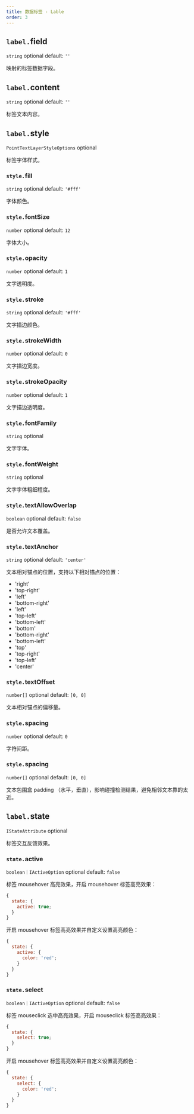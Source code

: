 ```yaml
---
title: 数据标签 - Lable
order: 3
---
```


## `label.`field

`string` optional default: `''`

映射的标签数据字段。

## `label.`content

`string` optional default: `''`

标签文本内容。

## `label.`style

`PointTextLayerStyleOptions` optional

标签字体样式。

### `style.`fill

`string` optional default: `'#fff'`

字体颜色。

### `style.`fontSize

`number` optional default: `12`

字体大小。

### `style.`opacity

`number` optional default: `1`

文字透明度。

### `style.`stroke

`string` optional default: `'#fff'`

文字描边颜色。

### `style.`strokeWidth

`number` optional default: `0`

文字描边宽度。

### `style.`strokeOpacity

`number` optional default: `1`

文字描边透明度。

### `style.`fontFamily

`string` optional

文字字体。

### `style.`fontWeight

`string` optional

文字字体粗细程度。

### `style.`textAllowOverlap

`boolean` optional default: `false`

是否允许文本覆盖。

### `style.`textAnchor

`string` optional default: `'center'`

文本相对锚点的位置，支持以下相对锚点的位置：

- 'right'
- 'top-right'
- 'left'
- 'bottom-right'
- 'left'
- 'top-left'
- 'bottom-left'
- 'bottom'
- 'bottom-right'
- 'bottom-left'
- 'top'
- 'top-right'
- 'top-left'
- 'center'

### `style.`textOffset

`number[]` optional default: `[0, 0]`

文本相对锚点的偏移量。

### `style.`spacing

`number` optional default: `0`

字符间距。

### `style.`spacing

`number[]` optional default: `[0, 0]`

文本包围盒 padding （水平，垂直），影响碰撞检测结果，避免相邻文本靠的太近。

## `label.`state

`IStateAttribute` optional

标签交互反馈效果。

### `state.`active

`boolean｜IActiveOption` optional default: `false`

标签 mousehover 高亮效果，开启 mousehover 标签高亮效果：

```js
{
  state: {
    active: true;
  }
}
```

开启 mousehover 标签高亮效果并自定义设置高亮颜色：

```js
{
  state: {
    active: {
      color: 'red';
    }
  }
}
```

### `state.`select

`boolean｜IActiveOption` optional default: `false`

标签 mouseclick 选中高亮效果，开启 mouseclick 标签高亮效果：

```js
{
  state: {
    select: true;
  }
}
```

开启 mousehover 标签高亮效果并自定义设置高亮颜色：

```js
{
  state: {
    select: {
      color: 'red';
    }
  }
}
```
